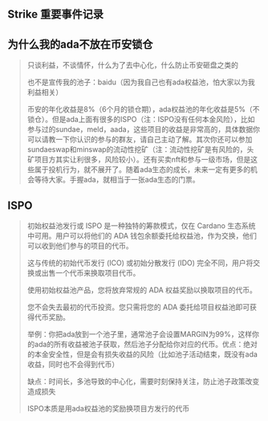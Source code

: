 ## Strike 重要事件记录













## 为什么我的ada不放在币安锁仓

> 只谈利益，不谈情怀，什么为了去中心化，什么防止币安砸盘之类的
>  
> 也不是宣传我的池子：baidu（因为我自己也有ada权益池，怕大家以为我利益相关）
> 
> 币安的年化收益是8%（6个月的锁仓期），ada权益池的年化收益是5%（不锁仓）。但是ada上面有很多的ISPO（注：ISPO没有任何本金风险），比如参与过的sundae，meld，aada，这些项目的收益是非常高的，具体数据你可以请教一下你认识的参与的群友，请自己主动了解。其次你还可以参加sundaeswap和minswap的流动性挖矿（注：流动性挖矿是有风险的，头矿项目方其实让利很多，风险较小）。还有买卖nft和参与一级市场，但是这些属于投机行为，就不展开了。随着ada生态的成长，未来一定有更多的机会等待大家。手握ada，就相当于一张ada生态的门票。


## ISPO

> 初始权益池发行或 ISPO 是一种独特的筹款模式，仅在 Cardano 生态系统中可用。用户可以将他们的 ADA 钱包余额委托给权益池，作为交换，他们可以收到他们参与的项目的代币。
>
> 这与传统的初始代币发行 (ICO) 或初始分散发行 (IDO) 完全不同，用户将交换或出售一个代币来换取项目代币。
>
> 使用初始权益池产品，您将放弃常规的 ADA 权益奖励以换取项目的代币。 
>
> 您不会失去最初的代币投资。您只需将您的 ADA 委托给项目权益池即可获得代币奖励。
>
> 举例：你把ada放到一个池子里，通常池子会设置MARGIN为99%，这样你的ada的所有收益被池子获取，然后池子分配给你对应的代币。优点：绝对的本金安全性，但是会有损失收益的风险（比如池子活动结束，既没有ada收益，同时也不会得到代币）
>
> 缺点：时间长，多池导致的中心化，需要时刻保持关注，防止池子政策改变造成损失
>
> ISPO本质是用ada权益池的奖励换项目方发行的代币

